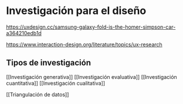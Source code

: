 # Investigación para el diseño

https://uxdesign.cc/samsung-galaxy-fold-is-the-homer-simpson-car-a364210edb1d

https://www.interaction-design.org/literature/topics/ux-research

## Tipos de investigación
[[Investigación generativa]]
[[Investigación evaluativa]]
[[Investigación cuantitativa]]
[[Investigación cualitativa]]

[[Triangulación de datos]]